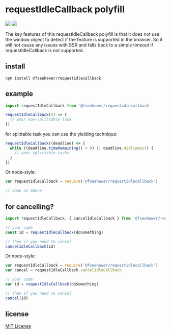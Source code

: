# requestIdleCallback polyfill

![](https://img.shields.io/badge/version-1.0.6-green.svg) ![](https://img.shields.io/badge/license-MIT-blue.svg)

The key features of this requestIdleCallback polyfill is that it does not use the window object to detect if the feature is supported in the browser. So it will not cause any issues with SSR and falls back to a simple timeout if requestIdleCallback is not supported. 

## install

```
npm install @fseehawer/requestidlecallback
```

## example

```javascript
import requestIdleCallback from '@fseehawer/requestidlecallback'

requestIdleCallback(() => {
  // your non-splittable task
})
```

for splittable task you can use the yielding technique:

```javascript
requestIdleCallback((deadline) => {
  while ((deadline.timeRemaining() > 0) || deadline.didTimeout) {
    // your splittable tasks
  }
})
```

Or node-style:

```javascript
var requestIdleCallback = require('@fseehawer/requestidlecallback')

// same as above
```

## for cancelling?

```javascript
import requestIdleCallback, { cancelIdleCallback } from '@fseehawer/requestidlecallback'

// your code
const id = requestIdleCallback(doSomething)

// then if you need to cancel
cancelIdleCallback(id)
```

Or node-style:

```javascript
var requestIdleCallback = require('@fseehawer/requestidlecallback')
var cancel = requestIdleCallback.cancelIdleCallback

// your code
var id = requestIdleCallback(doSomething)

// then if you need to cancel
cancel(id)
```

## license

[MIT License](https://opensource.org/licenses/MIT)
